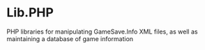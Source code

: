 Lib.PHP
=======

PHP libraries for manipulating GameSave.Info XML files, as well as maintaining a database of game information
